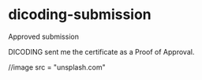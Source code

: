 # dicoding-submission
Approved submission

DICODING sent me the certificate as a Proof of Approval.


//image src = "unsplash.com"
